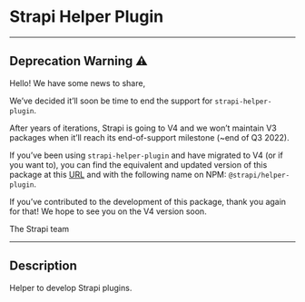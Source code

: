 # Strapi Helper Plugin

---

## Deprecation Warning :warning:

Hello! We have some news to share,

We’ve decided it’ll soon be time to end the support for `strapi-helper-plugin`.

After years of iterations, Strapi is going to V4 and we won’t maintain V3 packages when it’ll reach its end-of-support milestone (~end of Q3 2022).

If you’ve been using `strapi-helper-plugin` and have migrated to V4 (or if you want to), you can find the equivalent and updated version of this package at this [URL](https://github.com/strapi/strapi/tree/master/packages/core/helper-plugin) and with the following name on NPM: `@strapi/helper-plugin`.

If you’ve contributed to the development of this package, thank you again for that! We hope to see you on the V4 version soon.

The Strapi team

---

## Description

Helper to develop Strapi plugins.
